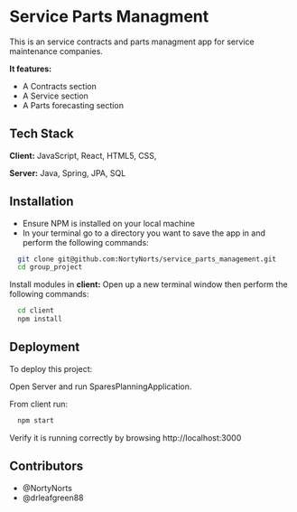 # Service Parts Managment

This is an service contracts and parts managment app for service maintenance companies. 

**It features:**

- A Contracts section
- A Service section
- A Parts forecasting section

## Tech Stack

**Client:** JavaScript, React, HTML5, CSS,

**Server:** Java, Spring, JPA, SQL


## Installation

- Ensure NPM is installed on your local machine
- In your terminal go to a directory you want to save the app in and perform the following commands:

```bash
  git clone git@github.com:NortyNorts/service_parts_management.git
  cd group_project
```

Install modules in **client:** Open up a new terminal window then perform the following commands:

```bash
  cd client
  npm install
```

## Deployment

To deploy this project:

Open Server and run SparesPlanningApplication.

From client run:

```bash
  npm start 
```
Verify it is running correctly by browsing http://localhost:3000

## Contributors

- @NortyNorts
- @drleafgreen88
